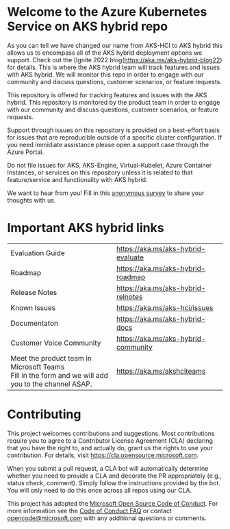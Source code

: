# Welcome to the Azure Kubernetes Service on AKS hybrid repo

As you can tell we have changed our name from AKS-HCI to AKS hybrid this allows us to encompass all of the AKS hybrid deployment options we support. Check out the [Ignite 2022 blog\(https://aka.ms/aks-hybrid-blog22) for details.
This is where the AKS hybrid team will track features and issues with AKS hybrid. We will monitor this repo in order to engage with our community and discuss questions, customer scenarios, or feature requests.

This repository is offered for tracking features and issues with the AKS hybrid. This repository is monitored by the product team in order to engage with our community and discuss questions, customer scenarios, or feature requests.

Support through issues on this repository is provided on a best-effort basis for issues that are reproducible outside of a specific cluster configuration. If you need immidiate assistance please open a support case through the Azure Portal.

Do not file issues for AKS, AKS-Engine, Virtual-Kubelet, Azure Container Instances, or services on this repository unless it is related to that feature/service and functionality with AKS hybrid.

We want to hear from you! Fill in this [anonymous survey](https://aka.ms/AKSHCIPreviewSurvey) to share your thoughts with us.

# Important AKS hybrid links
|||
|-----|-----|
|Evaluation Guide|https://aka.ms/aks-hybrid-evaluate|
|Roadmap|https://aka.ms/aks-hybrid-roadmap|
|Release Notes|https://aka.ms/aks-hybrid-relnotes|
|Known Issues|https://aka.ms/aks-hci/issues|
|Documentaton|https://aka.ms/aks-hybrid-docs|
|Customer Voice Community|https://aka.ms/aks-hybrid-community|
|Meet the product team in Microsoft Teams<br>Fill in the form and we will add you to the channel ASAP.|https://aka.ms/akshciteams 

# Contributing

This project welcomes contributions and suggestions.  Most contributions require you to agree to a
Contributor License Agreement (CLA) declaring that you have the right to, and actually do, grant us
the rights to use your contribution. For details, visit https://cla.opensource.microsoft.com.

When you submit a pull request, a CLA bot will automatically determine whether you need to provide
a CLA and decorate the PR appropriately (e.g., status check, comment). Simply follow the instructions
provided by the bot. You will only need to do this once across all repos using our CLA.

This project has adopted the [Microsoft Open Source Code of Conduct](https://opensource.microsoft.com/codeofconduct/).
For more information see the [Code of Conduct FAQ](https://opensource.microsoft.com/codeofconduct/faq/) or
contact [opencode@microsoft.com](mailto:opencode@microsoft.com) with any additional questions or comments.
